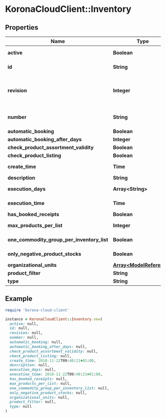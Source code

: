 # KoronaCloudClient::Inventory

## Properties

| Name | Type | Description | Notes |
| ---- | ---- | ----------- | ----- |
| **active** | **Boolean** | indicates whether the object is active for use or not | [optional][readonly] |
| **id** | **String** | global object uuid (xxxxxxxx-xxxx-xxxx-xxxx-xxxxxxxxxxxx) | [optional] |
| **revision** | **Integer** | the revision number of the object. revision numbers are unique per object-type. there is is no object of the same type with identical revision numbers. | [optional][readonly] |
| **number** | **String** | number of the object, like it is set in backoffice; will be removed when active&#x3D;false | [optional] |
| **automatic_booking** | **Boolean** |  | [optional] |
| **automatic_booking_after_days** | **Integer** | only if isAutomaticBooking&#x3D;true | [optional] |
| **check_product_assortment_validity** | **Boolean** |  | [optional] |
| **check_product_listing** | **Boolean** |  | [optional] |
| **create_time** | **Time** | Format: yyyy-MM-dd&#39;T&#39;HH:mm:ssXXX | [optional] |
| **description** | **String** |  | [optional] |
| **execution_days** | **Array&lt;String&gt;** | only if type&#x3D;PERPETUAL_INVENTORY | [optional] |
| **execution_time** | **Time** | Format: yyyy-MM-dd&#39;T&#39;HH:mm:ssXXX | [optional] |
| **has_booked_receipts** | **Boolean** |  | [optional][readonly] |
| **max_products_per_list** | **Integer** | only if type&#x3D;ANNUAL_INVENTORY | INVENTORY_IRREGULARITY | [optional] |
| **one_commodity_group_per_inventory_list** | **Boolean** | only if type&#x3D;ANNUAL_INVENTORY | INVENTORY_IRREGULARITY | [optional] |
| **only_negative_product_stocks** | **Boolean** | only if type&#x3D;INVENTORY_IRREGULARITY | [optional] |
| **organizational_units** | [**Array&lt;ModelReference&gt;**](ModelReference.md) |  | [optional] |
| **product_filter** | **String** |  | [optional] |
| **type** | **String** |  | [optional] |

## Example

```ruby
require 'korona-cloud-client'

instance = KoronaCloudClient::Inventory.new(
  active: null,
  id: null,
  revision: null,
  number: null,
  automatic_booking: null,
  automatic_booking_after_days: null,
  check_product_assortment_validity: null,
  check_product_listing: null,
  create_time: 2018-11-22T09:40:21+01:00,
  description: null,
  execution_days: null,
  execution_time: 2018-11-22T09:40:21+01:00,
  has_booked_receipts: null,
  max_products_per_list: null,
  one_commodity_group_per_inventory_list: null,
  only_negative_product_stocks: null,
  organizational_units: null,
  product_filter: null,
  type: null
)
```

